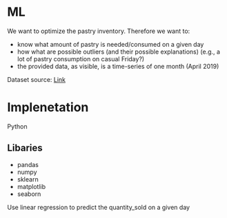 # ML

We want to optimize the pastry inventory. Therefore we want to:
- know what amount of pastry is needed/consumed on a given day
- how what are possible outliers (and their possible explanations) (e.g., a lot of pastry consumption on casual Friday?)
- the provided data, as visible, is a time-series of one month (April 2019)

Dataset source: [Link](https://www.kaggle.com/ylchang/coffee-shop-sample-data-1113?select=pastry+inventory.csv)

# Implenetation
Python
## Libaries 
* pandas 
* numpy
* sklearn
* matplotlib
* seaborn

Use linear regression to predict the quantity_sold on a given day
